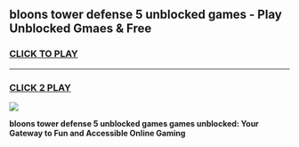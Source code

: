 
## bloons tower defense 5 unblocked games - Play Unblocked Gmaes & Free
<h3>
<a href="https://news.freeplayer.one?title=bloons_tower_defense_5_unblocked_games&ref=16F">CLICK TO PLAY</a></h3>
<hr>

<h3>
<a href="https://news.freeplayer.one?title=bloons_tower_defense_5_unblocked_games&ref=16F">CLICK 2 PLAY</a>
  
</h3>

<a href="https://news.freeplayer.one?title=bloons_tower_defense_5_unblocked_games&ref=16F/"><img src="https://clearcache.store/games.png"></a>


**bloons tower defense 5 unblocked games games unblocked: Your Gateway to Fun and Accessible Online Gaming**
